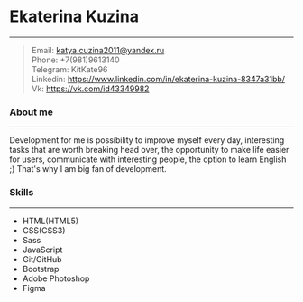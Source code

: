 # Ekaterina Kuzina
***

> Email: katya.cuzina2011@yandex.ru   
> Phone: +7(981)9613140   
> Telegram: KitKate96   
> Linkedin: https://www.linkedin.com/in/ekaterina-kuzina-8347a31bb/  
> Vk: https://vk.com/id43349982

### About me
***
Development for me is possibility to improve myself every day, interesting tasks that are worth breaking head over, the opportunity to make life easier for users, communicate with interesting people, the option to learn English ;) 
That's why I am big fan of development.
### Skills
***
- HTML(HTML5)
- CSS(CSS3)
- Sass
- JavaScript
- Git/GitHub
- Bootstrap
- Adobe Photoshop
- Figma
  




